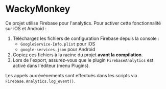 # WackyMonkey

Ce projet utilise Firebase pour l'analytics. Pour activer cette fonctionnalité sur iOS et Android :

1. Téléchargez les fichiers de configuration Firebase depuis la console :
   - `GoogleService-Info.plist` pour iOS
   - `google-services.json` pour Android
2. Copiez ces fichiers à la racine du projet **avant la compilation**.
3. Lors de l'export, assurez-vous que le plugin `FirebaseAnalytics` est activé dans l'éditeur (menu Plugins).

Les appels aux évènements sont effectués dans les scripts via `Firebase.Analytics.log_event()`.

